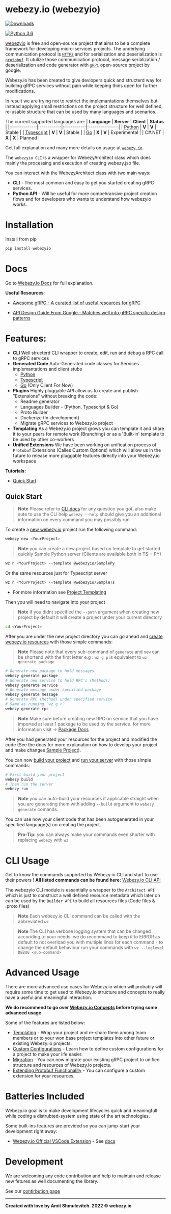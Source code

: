 # webezy.io (webezyio)

[![Downloads](https://pepy.tech/badge/webezyio)](https://pepy.tech/project/webezyio)

[![Python 3.6](https://img.shields.io/badge/python-3.7+-blue.svg)](https://www.python.org/downloads/release/python-360/)

[webezyio](./docs/webezyio_concepts.md) is free and open-source project that aims to be a complete framework for developing micro-services projects.
The underlying communication protocol is [```HTTP2```](https://en.wikipedia.org/wiki/HTTP/2) and for serialization and deserialization is [```protobuf```](https://developers.google.com/protocol-buffers/docs/pythontutorial).
It utulize those communication protocol, message serialization / deserialization and code generator with [```gRPC```](https://grpc.io) open-source project by google. 

Webezy.io has been created to give devlopers quick and structerd way for building gRPC services without pain while keeping thins open for further modifications.

In result we are trying not to restrict the implemantations themselves but instead applying small restrictions on the project structure for well defined, re-usable structure that can be used by many languages and scenarios.

The current supported languages are:
| **Language** | **Server** | **Client** |   **Status**   |
|:------------:|:----------:|:----------:|:--------------:|
|    [Python](./docs/python.md)    |    **V**   |    **V**   |     Stable     |
|  [Typescript](./docs/typescript.md)  |    **V**   |    **V**   |     Stable     |
| [Go](./docs/go.md)           |    **X**   |    **V**   | Experimental   |
| C#.NET       |    **X**   |    **X**   |     Planned    |


Get full explanation and many more details on usage at [```webezy.io```](https://www.webezy.io).

The `webezyio CLI` is a wrapper for WebezyArchitect class which does mainly the processing and execution of creating webezy.jso file.

You can interact with the WebezyArchitect class with two main ways:

- __CLI__ - The most common and easy to get you started creating gRPC services.
- __Python API__ - Will be useful for more compehransive project creation flows and for developers who wants to understand how webezyio works.

# Installation
Install from pip
```sh
pip install webezyio
```
# Docs

Go to [Webezy.io Docs](https://www.webezy.io/docs) for full explanation.

__Useful Resources__:

- [Awesome gRPC - A curated list of useful resources for gRPC](https://github.com/grpc-ecosystem/awesome-grpc)

- [API Design Guide From Google - Matches well into gRPC specific design patterns](https://cloud.google.com/apis/design/)

# Features:

- __CLI__ Well structerd CLI wrapper to create, edit, run and debug a RPC call to gRPC services
- __Generated Code__ Auto-Generated code classes for Services implemantations and client stubs
    * [Python](./docs/python.md)
    * [Typescript](./docs/typescript.md)
    * [Go](./docs/go.md) (Only Client For Now)
- __Plugins__ Highly pluggable API allow us to create and publish "Extensions" without breaking the code:
    * Readme generator
    * Languages Builder - (Python, Typescript & Go)
    * Proto Builder
    * Dockerize (In-development)
    * Migrate gRPC services to Webezy.io project
- __Templating__ As a Webezy.io project grows you can template it and share it to your peers for remote work (Branching) or as a 'Built-in' template to be used by other co-workers
- __Unified Extensions__ We have been working on unification process of `Protobuf` Extensions (Calles Custom Options) which will allow us in the future to release more pluggable features directly into your Webezy.io workspace

__Tutorials:__
- [Quick Start](https://www.webezy.io/docs/quick-start)

## Quick Start 

> __Note__ Please refer to [CLI docs](https://www.webezy.io/docs/cli) for any question you got, also make sute to use the CLI help `webezy --help` should give you an additional information on every command you may possibly run

To create a [new webezy.io](./docs/commands.md#wz-new) project run the following command:
```sh
webezy new <YourProject>
```
> __Note__ you can create a new project based on template to get started quickly
Sample Python server (Clients are available both in TS + PY)
```sh
wz n <YourProject> --template @webezyio/SamplePy
```
Or the same resources just for Typescript server
```sh
wz n <YourProject> --template @webezyio/SampleTs
```
 - For more information see [Project Templating](./docs/templating.md)

Then you will need to navigate into your project

> __Note__ if you didnt specified the `--path` argument when creating new project by default it will create a project under your current directory

```sh
cd <YourProject>
```

After you are under the new project directory you can go ahead and [create webezy.io resources](./docs/commands.md#wz-generate) with those simple commands:

> __Note__ Please note that every sub-command of `generate` and `new` can be shortend with the first letter e.g : `wz g p` is equivalent to `wz generate package`

```sh
# Generate new package to hold messages
webezy generate package
# Generate new service to hold RPC's (Methods)
webezy generate service
# Generate message under specified package
webezy generate message
# Generate RPC (Method) under specified service
# Same as running `wz g r`
webezy generate rpc
```
> __Note__ Make sure before creating new RPC on service that you have imported at least 1 package to be used by the service. for more information visit -> [Package Docs](https://www.webezy.io/docs/tutorials/import-packages)


After you had generated your resources for the project and modified the code (See the docs for more explanation on how to develop your project and make changes [Sample Project](https://www.webezy.io/docs/tutorials/sample-project)).

You can now [build your project](./docs/commands.md#wz-build) and [run your server](./docs/commands.md#wz-run) with those simple commands:

```sh
# First build your project
webezy build
# Then run the server
webezy run 
```

> __Note__ you can auto-build your resources if applicable straight when you are generating them with adding `--build` argument to `webezy generate` comands.

You can use now your client code that has been autogenerated in your specified language(s) on creating the project.

> __Pro-Tip:__ you can always make your commands even shorter with replacing `webezy` with `wz`

# CLI Usage

Get to know the commands supported by Webezy.io CLI and start to use their powers !
__All listed commands can be found here:__
[Webezy.io CLI API](./docs/commands.md)

The webezyio CLI module is essantially a wrapper to the `Architect API` which is just to construct a well defined resource metadata which later on can be used by the `Builder API` to build all resources files (Code files & .proto files)

> __Note__ Each webezy.io CLI command can be called with the abbreviated `wz`

> __Note__ The CLI has verbose logging system that can be changed accoriding to your needs. we do recommand to keep it to ERROR as default to not overload you with multiple lines for each command - to change the default behaviour run your commands with `wz --loglevel DEBUG <sub-command>`

# Advanced Usage

There are more advanced use cases for Webezy.io which will probably will require some time to get used to Webezy.io structure and concepts to really have a useful and meaningful interaction.

__We do recommend to go over [Webezy.io Concepts](./docs/webezyio_concepts.md) before trying some advanced usage__

Some of the features are listed below:

- [Templating](./docs/templating.md) - Wrap your project and re-share them among team members or to your won base project templates into other future or existing Webezy.io projects.
- [Custom Configurations](./docs/custom_configurations.md) - Learn how to define custom configurations for a project to make your life easier.
- [Migration](./docs/commands.md#wz-migrate) - You can now migrate your existing gRPC project to unified structure and resources of Webezy.io projects.
- [Extending Protobuf Functionality](./docs/extensions.md) - You can configure a custom extension for your resources.

# Batteries Included
Webezy.io goal is to make development lifecycles quick and meaningfull while coding a distrubted-system using state of the art technologies.

Some built-ins features are provided so you can jump-start your development right away:

- [Webezy.io Official VSCode Extension](https://marketplace.visualstudio.com/items?itemName=webezy.vscode-webezy) - See [docs]()

# Development

We are welcoming any code contribution and help to maintain and release new fetures as well documenting the library.

See our [contirbution page](./docs/contirbuting.md)

---
__Created with love by Amit Shmulevitch. 2022 © webezy.io__